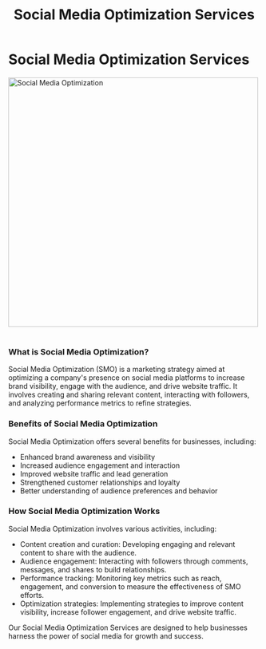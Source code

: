 ﻿---
layout: ../../../layouts/ServiceLayout.astro
title: "Social Media Optimization Services"
faqtitle1: "Why is Social Media Optimization important for businesses?"
faqtext1: "Social Media Optimization (SMO) is crucial for businesses to enhance their online presence, engage with their audience, and build brand awareness. It helps companies leverage social media platforms effectively to share content, interact with customers, and drive website traffic, ultimately contributing to business growth."

faqtitle2: "What factors influence the adoption of Social Media Optimization?"
faqtext2: "The adoption of Social Media Optimization can be influenced by factors such as the company's target audience, industry trends, available resources, and business objectives. Companies should consider the relevance of social media platforms, content strategy, and engagement tactics to ensure effective SMO implementation."

faqtitle3: "How can Techno Serve Ltd's Social Media Optimization Services benefit businesses?"
faqtext3: "Techno Serve Ltd offers comprehensive Social Media Optimization Services that help businesses maximize their social media presence and engagement. Our solutions are tailored to meet the specific needs of each client, focusing on content creation, audience engagement, and performance tracking. With our expertise and legendary support, we empower businesses to effectively leverage social media for growth and success."

---

# Social Media Optimization Services

<img src="/assets/img/service/charity-social-media-optimisation.png" alt="Social Media Optimization" style="width: 500px"><br><br>

### What is Social Media Optimization?

Social Media Optimization (SMO) is a marketing strategy aimed at optimizing a company's presence on social media platforms to increase brand visibility, engage with the audience, and drive website traffic. It involves creating and sharing relevant content, interacting with followers, and analyzing performance metrics to refine strategies.

### Benefits of Social Media Optimization

Social Media Optimization offers several benefits for businesses, including:

- Enhanced brand awareness and visibility
- Increased audience engagement and interaction
- Improved website traffic and lead generation
- Strengthened customer relationships and loyalty
- Better understanding of audience preferences and behavior

### How Social Media Optimization Works

Social Media Optimization involves various activities, including:

- Content creation and curation: Developing engaging and relevant content to share with the audience.
- Audience engagement: Interacting with followers through comments, messages, and shares to build relationships.
- Performance tracking: Monitoring key metrics such as reach, engagement, and conversion to measure the effectiveness of SMO efforts.
- Optimization strategies: Implementing strategies to improve content visibility, increase follower engagement, and drive website traffic.

Our Social Media Optimization Services are designed to help businesses harness the power of social media for growth and success.
